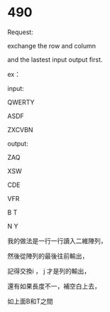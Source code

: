 # 490
Request:

exchange the row and column

and the lastest input output first.

ex：

input:

QWERTY

ASDF

ZXCVBN

output:

ZAQ

XSW

CDE

VFR

B  T

N  Y


我的做法是一行一行讀入二維陣列，

然後從陣列的最後往前輸出，

記得交換i ， j 才是列的輸出，

還有如果長度不一，補空白上去，

如上面B和T之間

